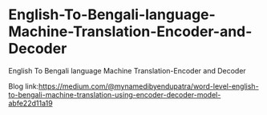 # English-To-Bengali-language-Machine-Translation-Encoder-and-Decoder
English To Bengali language Machine Translation-Encoder and Decoder


Blog link:https://medium.com/@mynamedibyendupatra/word-level-english-to-bengali-machine-translation-using-encoder-decoder-model-abfe22d11a19







